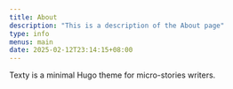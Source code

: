 ```yaml
---
title: About
description: "This is a description of the About page"
type: info
menus: main
date: 2025-02-12T23:14:15+08:00
---
```


Texty is a minimal Hugo theme for micro-stories writers.
